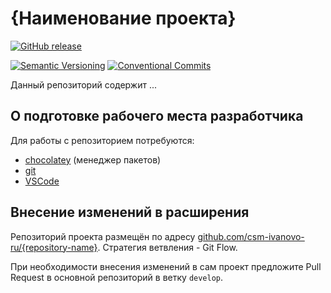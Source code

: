 # {Наименование проекта}

[![GitHub release](https://img.shields.io/github/v/release/csm-ivanovo-ru/{repository-name}.svg?sort=semver&logo=github)](https://github.com/csm-ivanovo-ru/{repository-name}/releases)

[![Semantic Versioning](https://img.shields.io/static/v1?label=Semantic%20Versioning&message=v2.0.0&color=green&logo=semver)](https://semver.org/lang/ru/spec/v2.0.0.html)
[![Conventional Commits](https://img.shields.io/badge/Conventional%20Commits-v1.0.0-yellow.svg?logo=git)](https://conventionalcommits.org)

Данный репозиторий содержит ...

## О подготовке рабочего места разработчика

Для работы с репозиторием потребуются:

- [chocolatey][] (менеджер пакетов)
- [git][]
- [VSCode][]

## Внесение изменений в расширения

Репозиторий проекта размещён по адресу
[github.com/csm-ivanovo-ru/{repository-name}](https://github.com/csm-ivanovo-ru/{repository-name}).
Стратегия ветвления - Git Flow.

При необходимости внесения изменений в сам проект предложите Pull Request в основной
репозиторий в ветку `develop`.

[chocolatey]: https://chocolatey.org
[Git]: https://github.com/git-guides/install-git#install-git-on-windows "Install Git on Windows"
[VSCode]: https://code.visualstudio.com "Visual Studio Code"
